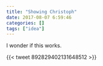 ```yaml
---
title: "Showing Christoph"
date: 2017-08-07 6:59:46
categories: []
tags: ["idea"]
---
```


I wonder if this works. 

{{< tweet 892829402131648512 >}}

<!--more-->
